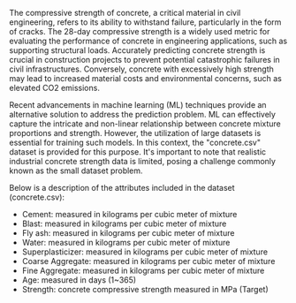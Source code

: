 The compressive strength of concrete, a critical material in civil engineering, refers to its ability to withstand failure, particularly in the form of cracks. The 28-day compressive strength is a widely used metric for evaluating the performance of concrete in engineering applications, such as supporting structural loads. Accurately predicting concrete strength is crucial in construction projects to prevent potential catastrophic failures in civil infrastructures. Conversely, concrete with excessively high strength may lead to increased material costs and environmental concerns, such as elevated CO2 emissions.

Recent advancements in machine learning (ML) techniques provide an alternative solution to address the prediction problem. ML can effectively capture the intricate and non-linear relationship between concrete mixture proportions and strength. However, the utilization of large datasets is essential for training such models. In this context, the "concrete.csv" dataset is provided for this purpose. It's important to note that realistic industrial concrete strength data is limited, posing a challenge commonly known as the small dataset problem.

Below is a description of the attributes included in the dataset (concrete.csv):

- Cement: measured in kilograms per cubic meter of mixture
- Blast: measured in kilograms per cubic meter of mixture
- Fly ash: measured in kilograms per cubic meter of mixture
- Water: measured in kilograms per cubic meter of mixture
- Superplasticizer: measured in kilograms per cubic meter of mixture
- Coarse Aggregate: measured in kilograms per cubic meter of mixture
- Fine Aggregate: measured in kilograms per cubic meter of mixture
- Age: measured in days (1~365)
- Strength: concrete compressive strength measured in MPa (Target)
